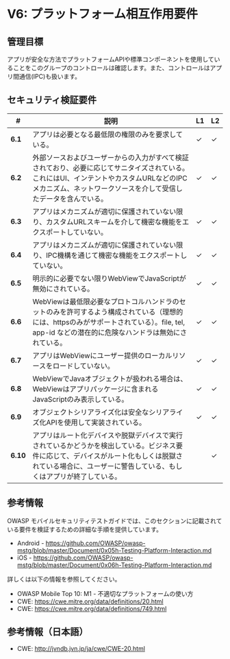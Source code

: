 # V6: プラットフォーム相互作用要件

## 管理目標

アプリが安全な方法でプラットフォームAPIや標準コンポーネントを使用していることをこのグループのコントロールは確認します。また、コントロールはアプリ間通信(IPC)も扱います。

## セキュリティ検証要件

| # | 説明 | L1 | L2 |
| --- | --- | --- | --- |
| **6.1** | アプリは必要となる最低限の権限のみを要求している。 | ✓ | ✓ |
| **6.2** | 外部ソースおよびユーザーからの入力がすべて検証されており、必要に応じてサニタイズされている。これにはUI、インテントやカスタムURLなどのIPCメカニズム、ネットワークソースを介して受信したデータを含んでいる。 | ✓ | ✓ |
| **6.3** | アプリはメカニズムが適切に保護されていない限り、カスタムURLスキームを介して機密な機能をエクスポートしていない。 | ✓ | ✓ |
| **6.4** | アプリはメカニズムが適切に保護されていない限り、IPC機構を通じて機密な機能をエクスポートしていない。 | ✓ | ✓ |
| **6.5** | 明示的に必要でない限りWebViewでJavaScriptが無効にされている。 | ✓ | ✓ |
| **6.6** | WebViewは最低限必要なプロトコルハンドラのセットのみを許可するよう構成されている（理想的には、httpsのみがサポートされている）。file, tel, app-id などの潜在的に危険なハンドラは無効にされている。 | ✓ | ✓ |
| **6.7** | アプリはWebViewにユーザー提供のローカルリソースをロードしていない。 | ✓ | ✓ |
| **6.8** | WebViewでJavaオブジェクトが扱われる場合は、WebViewはアプリパッケージに含まれるJavaScriptのみ表示している。 | ✓ | ✓ |
| **6.9** | オブジェクトシリアライズ化は安全なシリアライズ化APIを使用して実装されている。 | ✓ | ✓ |
| **6.10** | アプリはルート化デバイスや脱獄デバイスで実行されているかどうかを検出している。ビジネス要件に応じて、デバイスがルート化もしくは脱獄されている場合に、ユーザーに警告している、もしくはアプリが終了している。 |  | ✓ |

## 参考情報

OWASP モバイルセキュリティテストガイドでは、このセクションに記載されている要件を検証するための詳細な手順を提供しています。

- Android - https://github.com/OWASP/owasp-mstg/blob/master/Document/0x05h-Testing-Platform-Interaction.md
- iOS - https://github.com/OWASP/owasp-mstg/blob/master/Document/0x06h-Testing-Platform-Interaction.md

詳しくは以下の情報を参照してください。

- OWASP Mobile Top 10: M1 - 不適切なプラットフォームの使い方
- CWE: https://cwe.mitre.org/data/definitions/20.html
- CWE: https://cwe.mitre.org/data/definitions/749.html

## 参考情報（日本語）

- CWE: http://jvndb.jvn.jp/ja/cwe/CWE-20.html
